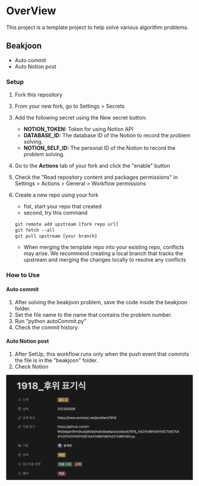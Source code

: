 # OverView

This project is a template project to help solve various algorithm problems.

## Beakjoon

- Auto commit
- Auto Notion post

### Setup

1. Fork this repository
2. From your new fork, go to Settings > Secrets
3. Add the following secret using the New secret button:
   - **NOTION_TOKEN:** Token for using Notion API
   - **DATABASE_ID:** The database ID of the Notion to record the problem solving.
   - **NOTION_SELF_ID:** The personal ID of the Notion to record the problem solving.
4. Go to the **Actions** tab of your fork and click the "enable" button
5. Check the "Read repository content and packages permissions" in Settings > Actions > General > Workflow permissions
6. Create a new repo using your fork

   - fist, start your repo that created
   - second, try this command

   ```
   git remote add upstream [fork repo url]
   git fetch --all
   git pull upstream [your branch]
   ```

   - When merging the template repo into your existing repo, conflicts may arise. We recommend creating a local branch that tracks the upstream and merging the changes locally to resolve any conflicts

### How to Use

#### Auto commit

1. After solving the beakjoon problem, save the code inside the beakjoon folder.
2. Set the file name to the name that contains the problem number.
3. Run "python autoCommit.py"
4. Check the commit history.

#### Auto Notion post

1. After SetUp, this workflow runs only when the push event that commits the file is in the "beakjoon" folder.
2. Check Notion

<img src ="https://raw.githubusercontent.com/H-Wol/algorithmStudyTemplate/main/images/notion_screenshot.png">
